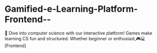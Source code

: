 # Gamified-e-Learning-Platform-Frontend--
🚀 Dive into computer science with our interactive platform! Games make learning CS fun and structured. Whether beginner or enthusiast,🎮💻[Frontend]
